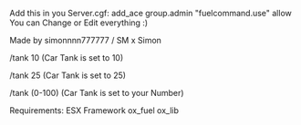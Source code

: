 Add this in you Server.cgf:    add_ace group.admin "fuelcommand.use" allow
You can Change or Edit everything :)

Made by simonnnn777777 / SM x Simon

/tank 10    (Car Tank is set to 10)

/tank 25    (Car Tank is set to 25)

/tank (0-100)    (Car Tank is set to your Number)

Requirements:  ESX Framework 
               ox_fuel
               ox_lib


